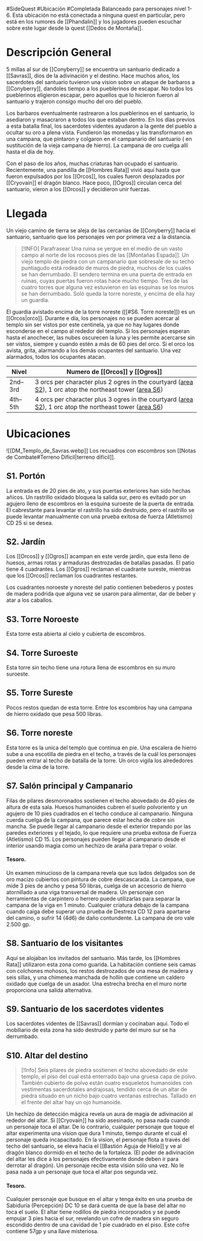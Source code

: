 #SideQuest #Ubicación #Completada 
Balanceado para personajes nivel 1-6.
Esta ubicación no está conectada a ninguna quest en particular, pero está en los rumores de [[Phandalin]] y los jugadores pueden escuchar sobre este lugar desde la quest [[Dedos de Montaña]].
# Descripción General
5 millas al sur de [[Conyberry]] se encuentra un santuario dedicado a [[Savras]], dios de la adivinación y el destino. Hace muchos años, los sacerdotes del santuario tuvieron una vision sobre un ataque de barbaros a [[Conyberry]], dandoles tiempo a los pueblerinos de escapar. No todos los pueblerinos eligieron escapar, pero aquellos que lo hicieron fueron al santuario y trajeron consigo mucho del oro del pueblo.

Los barbaros eventualmente rastrearon a los pueblerinos en el santuario, lo asediaron y masacraron a todos los que estaban dentro. En los  días previos a esta batalla final, los sacerdotes videntes ayudaron a la gente del pueblo a ocultar su oro a plena vista. Fundieron las monedas y las transformaron en una campana, que pintaron y colgaron en el campanario del santuario ( en sustitución de la vieja campana de hierro). La campana de oro cuelga allí hasta el día de hoy.  

Con el paso de los años, muchas criaturas han ocupado el santuario. Recientemente, una pandilla de [[Hombres Rata]] vivió aquí hasta que fueron expulsados por los [[Orcos]], los cuales fueron desplazados por [[Cryovain]] el dragón blanco. Hace poco, [[Ogros]] circulan cerca del santuario, vieron a los [[Orcos]] y decidieron unir fuerzas.
# Llegada
Un viejo camino de tierra se aleja de las cercanías de [[Conyberry]] hacia el santuario, santuario que los personajes ven por primera vez a la distancia.

> [!INFO] Parafrasear
> Una ruina se yergue en el medio de un vasto campo al norte de los rocosos pies de las [[Montañas Espada]]. Un viejo templo de piedra con un campanario que sobresale de su techo puntiagudo está rodeado de muros de piedra, muchos de los cuales se han derrumbado. El sendero termina en una puerta de entrada en ruinas, cuyas puertas fueron rotas hace mucho tiempo. Tres de las cuatro torres que alguna vez estuvieron en las esquinas se los muros se han derrumbado. Soló queda la torre noreste, y encima de ella hay un guardia.

El guardia avistado encima de la torre noreste ([[#S6. Torre noreste]]) es un [[Orcos|orco]]. Durante e día, los personajes no se pueden acercar al templo sin ser vistos por este centinela, ya que no hay lugares donde esconderse en el campo al rededor del templo. Si los personajes esperan hasta el anochecer, las nubes oscurecen la luna y les permite acercarse sin ser vistos, siempre y cuando estén a más de 60 pies del orco. Si el orco los avista, grita, alarmando a los demás ocupantes del santuario. Una vez alarmados, todos los ocupantes atacan. 

| Nivel   | Numero de [[Orcos]] y [[Ogros]]                                                                                                                                                                                                        |
| ------- | -------------------------------------------------------------------------------------------------------------------------------------------------------------------------------------------------------------------------------------- |
| 2nd–3rd | 3 orcs per character plus 2 ogres in the courtyard ([area S2](https://5e.tools/adventure.html#dip,11,s2.%20courtyard,0)), 1 orc atop the northeast tower ([area S6](https://5e.tools/adventure.html#dip,11,s6.%20northeast%20tower,0)) |
| 4th–5th | 4 orcs per character plus 3 ogres in the courtyard ([area S2](https://5e.tools/adventure.html#dip,11,s2.%20courtyard,0)), 1 orc atop the northeast tower ([area S6](https://5e.tools/adventure.html#dip,11,s6.%20northeast%20tower,0)) |

# Ubicaciones
![[DM_Templo_de_Savras.webp]]
Los recuadros con escombros son [[Notas de Combate#Terreno Difícil|terreno difícil]].
## S1. Portón
La entrada es de 20 pies de ato, y sus puertas exteriores han sido hechas añicos. Un rastrillo oxidado bloquea la salida sur, pero es evitado por un agujero lleno de escombros en la esquina suroeste de la puerta de entrada. El cabrestante para levantar el rastrillo ha sido destruido, pero el rastrillo se puede levantar manualmente con una prueba exitosa de fuerza (Atletismo) CD 25 si se desea.
## S2. Jardín
Los [[Orcos]] y [[Ogros]] acampan en este verde jardín, que esta lleno de huesos, armas rotas y armaduras destrozadas de batallas pasadas. El patio tiene 4 cuadrantes. Los [[Ogros]] reclaman el cuadrante sureste, mientras que los [[Orcos]] reclaman los cuadrantes restantes.

Los cuadrantes noroeste y noreste del patio contienen bebederos y postes de madera podrida que alguna vez se usaron para alimentar, dar de beber y atar a los caballos.
## S3. Torre Noroeste
Esta torre esta abierta al cielo y cubierta de escombros.
## S4. Torre Suroeste
Esta torre sin techo tiene una rotura llena de escombros en su muro suroeste.
## S5. Torre Sureste
Pocos restos quedan de esta torre. Entre los escombros hay una campana de hierro oxidado que pesa 500 libras.
## S6. Torre noreste
Esta torre es la unica del templo que continua en pie. Una escalera de hierro sube a una escotilla de piedra en el techo, a través de la cuál los personajes pueden entrar al techo de batalla de la torre. Un orco vigila los alrededores desde la cima de la torre.
## S7. Salón principal y Campanario
Filas de pilares desmoronados sostienen el techo abovedado de 40 pies de altura de esta sala. Huesos humanoides cubren el suelo polvoriento y un agujero de 10 pies cuadrados en el techo conduce al campanario. Ninguna cuerda cuelga de la campana, que parece estar hecha de cobre sin mancha. Se puede llegar al campanario desde el exterior trepando por las paredes exteriores y el tejado, lo que requiere una prueba exitosa de Fuerza (Atletismo) CD 15. Los personajes pueden llegar al campanario desde el interior usando magia como un hechizo de araña para trepar o volar. 
#### Tesoro. 
Un examen minucioso de la campana revela que sus lados delgados son de oro macizo cubiertos con pintura de cobre descascarada. La campana, que mide 3 pies de ancho y pesa 50 libras, cuelga de un accesorio de hierro atornillado a una viga transversal de madera. Un personaje con herramientas de carpintero o herrero puede utilizarlas para separar la campana de la viga en 1 minuto. Cualquier criatura debajo de la campana cuando caiga debe superar una prueba de Destreza CD 12 para apartarse del camino, o sufrir 14 (4d6) de daño contundente. La campana de oro vale 2.500 gp.
## S8. Santuario de los visitantes
Aquí se alojaban los invitados del santuario. Más tarde, los [[Hombres Rata]] utilizaron esta zona como guarida. La habitación contiene seis camas con colchones mohosos, los restos destrozados de una mesa de madera y seis sillas, y una chimenea manchada de hollín que contiene un caldero oxidado que cuelga de un asador. Una estrecha brecha en el muro norte proporciona una salida alternativa.
## S9. Santuario de los sacerdotes videntes
Los sacerdotes videntes de [[Savras]] dormían y cocinaban aquí. Todo el mobiliario de esta zona ha sido destruido y parte del muro sur se ha derrumbado.
## S10. Altar del destino

> [!Info]
> Seis pilares de piedra sostienen el techo abovedado de este templo, el piso del cual está enterrado bajo una gruesa capa de polvo. También cubierto de polvo están cuatro esqueletos humanoides con vestimentas sacerdotales andrajosas, tendido cerca de un altar de piedra situado en un nicho bajo cuatro ventanas estrechas. Tallado en el frente del altar hay un ojo humanoide.

Un hechizo de detección mágica revela un aura de magia de adivinación al rededor del altar. Si [[Cryovain]] ha sido asesinado, no pasa nada cuando un personaje toca el altar. De lo contrario, cualquier personaje que toque el altar experimenta una visíon que dura 1 minuto, tiempo durante el cuál el personaje queda incapacitado. En la vision, el personaje flota a través del techo del santuario, se eleva hacia el [[Bastión Aguja de Hielo]] y ve al dragón blanco dormido en el techo de la fortaleza. (El poder de adivinación del altar les dice a los personajes efectivamente donde deben ir para derrotar al dragón). Un personaje recibe esta visión sólo una vez. No le pasa nada a un personaje que toca el altar pos segunda vez.
#### Tesoro.
Cualquier personaje que busque en el altar y tenga éxito en una prueba de Sabiduría (Percepción) DC 10 se dará cuenta de que la base del altar no toca el suelo. El altar tiene rodillos de piedra incorporados y se puede empujar 3 pies hacia el sur, revelando un cofre de madera sin seguro escondido dentro de una cavidad de 1 pie cuadrado en el piso. Este cofre contiene 57gp y una llave misteriosa.
